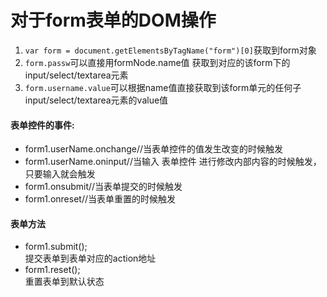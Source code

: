 # 对于form表单的DOM操作
1. `var form = document.getElementsByTagName("form")[0]`获取到form对象
2. `form.passw`可以直接用formNode.name值 获取到对应的该form下的input/select/textarea元素
3. `form.username.value`可以根据name值直接获取到该form单元的任何子input/select/textarea元素的value值

#### 表单控件的事件:
* form1.userName.onchange//当表单控件的值发生改变的时候触发
* form1.userName.oninput//当输入 表单控件 进行修改内部内容的时候触发，只要输入就会触发
* form1.onsubmit//当表单提交的时候触发
* form1.onreset//当表单重置的时候触发

#### 表单方法
* form1.submit();  
	提交表单到表单对应的action地址
* form1.reset();  
	重置表单到默认状态